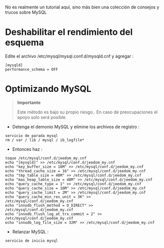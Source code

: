 No es realmente un tutorial aquí, sino más bien una colección de consejos y trucos sobre
MySQL

Deshabilitar el rendimiento del esquema 
================================

Edite el archivo /etc/mysql/mysql.conf.d/mysqld.cnf y agregar :

    [mysqld]
    performance_schema = OFF

Optimizando MySQL 
===============

> **Importante**
>
> Este método es bajo su propio riesgo.. En caso de preocupaciones
> el apoyo solo será posible.

-   Detenga el demonio MySQL y elimine los archivos de registro :

<!-- -->

    servicio de parada mysql
    rm / var / lib / mysql / ib_logfile*

-   Entonces haz :

<!-- -->

    toque /etc/mysql/conf.d/jeedom_my.cnf
    echo "[mysqld]" >> /etc/mysql/conf.d/jeedom_my.cnf
    echo "key_buffer_size = 16M" >> /etc/mysql/conf.d/jeedom_my.cnf
    echo "thread_cache_size = 16" >> /etc/mysql/conf.d/jeedom_my.cnf
    echo "tmp_table_size = 48M" >> /etc/mysql/conf.d/jeedom_my.cnf
    echo "max_heap_table_size = 48M" >> /etc/mysql/conf.d/jeedom_my.cnf
    echo "query_cache_type = 1" >> /etc/mysql/conf.d/jeedom_my.cnf
    echo "query_cache_size = 16M" >> /etc/mysql/conf.d/jeedom_my.cnf
    echo "query_cache_limit = 2M" >> /etc/mysql/conf.d/jeedom_my.cnf
    echo "query_cache_min_res_unit = 3K" >> /etc/mysql/conf.d/jeedom_my.cnf
    echo "innodb_flush_method = O_DIRECT" >> /etc/mysql/conf.d/jeedom_my.cnf
    echo "innodb_flush_log_at_trx_commit = 2" >> /etc/mysql/conf.d/jeedom_my.cnf
    echo "innodb_log_file_size = 32M" >> /etc/mysql/conf.d/jeedom_my.cnf

-   Relanzar MySQL :

<!-- -->

    servicio de inicio mysql
